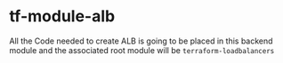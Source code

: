 # tf-module-alb

All the Code needed to create ALB is going to be placed in this backend module and the associated root module will be `terraform-loadbalancers`